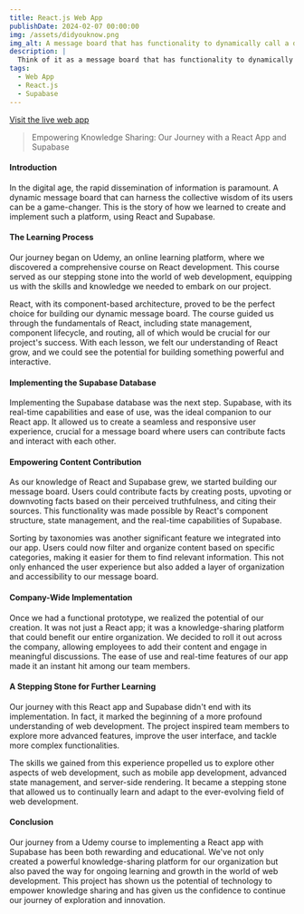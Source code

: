 ```yaml
---
title: React.js Web App
publishDate: 2024-02-07 00:00:00
img: /assets/didyouknow.png
img_alt: A message board that has functionality to dynamically call a database. Users can contribute facts, upvote and downvote facts based on their perceived truthfulness, cite their source, and sort by taxonomies.
description: |
  Think of it as a message board that has functionality to dynamically call a database—Supabase—users can contribute facts, upvote and downvote facts based on their perceived truthfulness, cite their source, and sort by taxonomies.
tags:
  - Web App
  - React.js
  - Supabase
---
```


<a href="https://shakewell-didyouknow.netlify.app/">Visit the live web app</a>

> Empowering Knowledge Sharing: Our Journey with a React App and Supabase

#### Introduction

In the digital age, the rapid dissemination of information is paramount. A dynamic message board that can harness the collective wisdom of its users can be a game-changer. This is the story of how we learned to create and implement such a platform, using React and Supabase.

#### The Learning Process

Our journey began on Udemy, an online learning platform, where we discovered a comprehensive course on React development. This course served as our stepping stone into the world of web development, equipping us with the skills and knowledge we needed to embark on our project.

React, with its component-based architecture, proved to be the perfect choice for building our dynamic message board. The course guided us through the fundamentals of React, including state management, component lifecycle, and routing, all of which would be crucial for our project's success. With each lesson, we felt our understanding of React grow, and we could see the potential for building something powerful and interactive.

#### Implementing the Supabase Database

Implementing the Supabase database was the next step. Supabase, with its real-time capabilities and ease of use, was the ideal companion to our React app. It allowed us to create a seamless and responsive user experience, crucial for a message board where users can contribute facts and interact with each other.

#### Empowering Content Contribution

As our knowledge of React and Supabase grew, we started building our message board. Users could contribute facts by creating posts, upvoting or downvoting facts based on their perceived truthfulness, and citing their sources. This functionality was made possible by React's component structure, state management, and the real-time capabilities of Supabase.

Sorting by taxonomies was another significant feature we integrated into our app. Users could now filter and organize content based on specific categories, making it easier for them to find relevant information. This not only enhanced the user experience but also added a layer of organization and accessibility to our message board.

#### Company-Wide Implementation

Once we had a functional prototype, we realized the potential of our creation. It was not just a React app; it was a knowledge-sharing platform that could benefit our entire organization. We decided to roll it out across the company, allowing employees to add their content and engage in meaningful discussions. The ease of use and real-time features of our app made it an instant hit among our team members.

#### A Stepping Stone for Further Learning

Our journey with this React app and Supabase didn't end with its implementation. In fact, it marked the beginning of a more profound understanding of web development. The project inspired team members to explore more advanced features, improve the user interface, and tackle more complex functionalities.

The skills we gained from this experience propelled us to explore other aspects of web development, such as mobile app development, advanced state management, and server-side rendering. It became a stepping stone that allowed us to continually learn and adapt to the ever-evolving field of web development.

#### Conclusion

Our journey from a Udemy course to implementing a React app with Supabase has been both rewarding and educational. We've not only created a powerful knowledge-sharing platform for our organization but also paved the way for ongoing learning and growth in the world of web development. This project has shown us the potential of technology to empower knowledge sharing and has given us the confidence to continue our journey of exploration and innovation.
